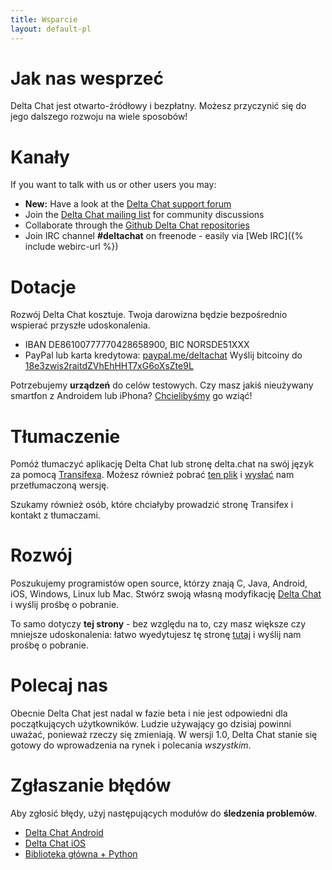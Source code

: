 ```yaml
---
title: Wsparcie
layout: default-pl
---
```




<!-- GENERATED FILE -- DO NOT EDIT -->



# Jak nas wesprzeć

Delta Chat jest otwarto-źródłowy i bezpłatny. Możesz przyczynić się do jego dalszego rozwoju na wiele sposobów!


# Kanały

If you want to talk with us or other users you may:

- <b>New:</b> Have a look at the [Delta Chat support forum](https://support.delta.chat)
- Join the [Delta Chat mailing list](https://lists.codespeak.net/postorius/lists/delta.codespeak.net/) for community discussions
- Collaborate through the [Github Delta Chat repositories](https://github.com/deltachat/)
- Join IRC channel **#deltachat** on freenode - easily via [Web IRC]({% include webirc-url %})


# Dotacje

Rozwój Delta Chat kosztuje. Twoja darowizna będzie bezpośrednio wspierać przyszłe udoskonalenia.

- IBAN DE86100777770428658900, BIC NORSDE51XXX
- PayPal lub karta kredytowa: [paypal.me/deltachat](https://paypal.me/deltachat/20)
Wyślij bitcoiny do [18e3zwis2raitdZVhEhHHT7xG6oXsZte9L](bitcoin:18e3zwis2raitdZVhEhHHT7xG6oXsZte9L)

Potrzebujemy **urządzeń** do celów testowych. Czy masz jakiś nieużywany smartfon z Androidem lub iPhona? [Chcielibyśmy](imprint) go wziąć!

# Tłumaczenie

Pomóż tłumaczyć aplikację Delta Chat lub stronę delta.chat na swój język za pomocą 
[Transifexa](https://www.transifex.com/delta-chat/public/).
Możesz również pobrać [ten plik](https://raw.githubusercontent.com/deltachat/deltachat-android/master/MessengerProj/src/main/res/values/strings.xml) i [wysłać](imprint) nam przetłumaczoną wersję.

Szukamy również osób, które chciałyby prowadzić stronę Transifex i kontakt z tłumaczami.


# Rozwój

Poszukujemy programistów open source, którzy znają C, Java, Android, iOS, Windows, Linux lub Mac. Stwórz swoją własną modyfikację [Delta Chat](https://github.com/deltachat/) i wyślij prośbę o pobranie.

To samo dotyczy **tej strony** - bez względu na to, czy masz większe czy mniejsze udoskonalenia: łatwo wyedytujesz tę stronę [tutaj](https://github.com/deltachat/deltachat-pages) i wyślij nam prośbę o pobranie.

# Polecaj nas

Obecnie Delta Chat jest nadal w fazie beta i nie jest odpowiedni dla początkujących użytkowników. Ludzie używający go dzisiaj powinni uważać, ponieważ rzeczy się zmieniają. W wersji 1.0, Delta Chat stanie się gotowy do wprowadzenia na rynek i polecania _wszystkim_.


# Zgłaszanie błędów

Aby zgłosić błędy, użyj następujących modułów do **śledzenia problemów**.

- [Delta Chat Android](https://github.com/deltachat/deltachat-android/issues)
- [Delta Chat iOS](https://github.com/deltachat/deltachat-ios/issues)
- [Biblioteka główna + Python](https://github.com/deltachat/deltachat-core/issues)



